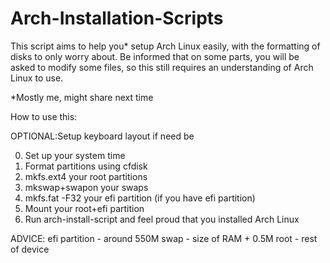 # Arch-Installation-Scripts
This script aims to help you\* setup Arch Linux easily, with the formatting of disks to only worry about. Be informed that on some parts, you will be asked to modify some files, so this still requires an understanding of Arch Linux to use.

\*Mostly me, might share next time



How to use this:

OPTIONAL:Setup keyboard layout if need be

0. Set up your system time
1. Format partitions using cfdisk
2. mkfs.ext4 your root partitions
3. mkswap+swapon your swaps
4. mkfs.fat -F32 your efi partition (if you have efi partition)
5. Mount your root+efi partition
6. Run arch-install-script and feel proud that you installed Arch Linux

ADVICE:
efi partition - around 550M
swap - size of RAM + 0.5M
root - rest of device
